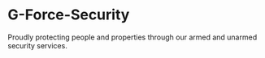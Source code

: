 # G-Force-Security
Proudly protecting people and properties through our armed and unarmed security services.
